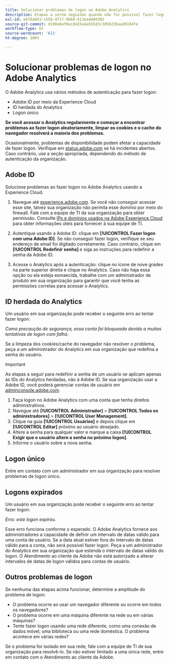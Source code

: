 ```yaml
---
title: Solucionar problemas de logon no Adobe Analytics
description: Etapas a serem seguidas quando não for possível fazer logon no Adobe Analytics.
exl-id: e670a043-c55b-4717-9b60-613ea4d04382
source-git-commit: d198e8ef0ec8415a4a555d3c385823baad6104fe
workflow-type: ht
source-wordcount: '611'
ht-degree: 100%

---
```


# Solucionar problemas de logon no Adobe Analytics

O Adobe Analytics usa vários métodos de autenticação para fazer logon:

* Adobe ID por meio da Experience Cloud
* ID herdada do Analytics
* Logon único

**Se você acessar o Analytics regularmente e começar a encontrar problemas ao fazer logon aleatoriamente, limpar os cookies e o cache do navegador resolverá a maioria dos problemas.**

Ocasionalmente, problemas de disponibilidade podem afetar a capacidade de fazer logon. Verifique em [status.adobe.com](https://status.adobe.com) se há incidentes abertos. Caso contrário, use a seção apropriada, dependendo do método de autenticação da organização.

## Adobe ID

Solucione problemas ao fazer logon no Adobe Analytics usando a Experience Cloud.

1. Navegue até [experience.adobe.com](https://experience.adobe.com). Se você não conseguir acessar esse site, talvez sua organização não permita esse domínio por meio do firewall. Fale com a equipe de TI da sua organização para obter permissão. Consulte [IPs e domínios usados na Adobe Experience Cloud](https://helpx.adobe.com/br/analytics/kb/adobe-ip-addresses.html) para obter informações úteis para fornecer à sua equipe de TI.

2. Autentique usando a Adobe ID: clique em **[!UICONTROL Fazer logon com uma Adobe ID]**. Se não conseguir fazer logon, verifique se seu endereço de email foi digitado corretamente. Caso contrário, clique em **[!UICONTROL Redefinir senha]** e siga as instruções para redefinir a senha da Adobe ID.

3. Acesse o Analytics após a autenticação: clique no ícone de nove grades na parte superior direita e clique no Analytics. Caso não haja essa opção ou ela esteja esmaecida, trabalhe com um administrador de produto em sua organização para garantir que você tenha as permissões corretas para acessar o Analytics.

## ID herdada do Analytics

Um usuário em sua organização pode receber o seguinte erro ao tentar fazer logon:

*Como precaução de segurança, essa conta foi bloqueada devido a muitas tentativas de logon com falha.*

Se a limpeza dos cookies/cache do navegador não resolver o problema, peça a um administrador do Analytics em sua organização que redefina a senha do usuário.

>[!IMPORTANT]
>
>As etapas a seguir para redefinir a senha de um usuário se aplicam apenas às IDs do Analytics herdadas, não à Adobe ID. Se sua organização usar a Adobe ID, você poderá gerenciar contas de usuário em [adminconsole.adobe.com](https://adminconsole.adobe.com).

1. Faça logon no Adobe Analytics com uma conta que tenha direitos administrativos.
2. Navegue até **[!UICONTROL Administrador]** > **[!UICONTROL Todos os administradores]** > **[!UICONTROL User Management]**.
3. Clique na guia **[!UICONTROL Usuários]** e depois clique em **[!UICONTROL Editar]** próximo ao usuário desejado.
4. Altere a senha para qualquer valor e marque a caixa **[!UICONTROL Exigir que o usuário altere a senha no próximo logon]**.
5. Informe o usuário sobre a nova senha.

## Logon único

Entre em contato com um administrador em sua organização para resolver problemas de logon único.

## Logons expirados

Um usuário em sua organização pode receber o seguinte erro ao tentar fazer logon:

*Erro: este logon expirou.*

Esse erro funciona conforme o esperado. O Adobe Analytics fornece aos administradores a capacidade de definir um intervalo de datas válido para uma conta de usuário. Se a data atual estiver fora do intervalo de datas válido para a conta, não será possível fazer logon. Peça a um administrador do Analytics em sua organização que estenda o intervalo de datas válido do logon. O Atendimento ao cliente da Adobe não está autorizado a alterar intervalos de datas de logon válidos para contas de usuário.

## Outros problemas de logon

Se nenhuma das etapas acima funcionar, determine a amplitude do problema de logon:

* O problema ocorre ao usar um navegador diferente ou ocorre em todos os navegadores?
* O problema ocorre em uma máquina diferente na rede ou em várias máquinas?
* Tente fazer logon usando uma rede diferente, como uma conexão de dados móvel, uma biblioteca ou uma rede doméstica. O problema acontece em várias redes?

Se o problema for isolado em sua rede, fale com a equipe de TI de sua organização para resolvê-lo. Se não estiver limitado a uma única rede, entre em contato com o Atendimento ao cliente da Adobe.
